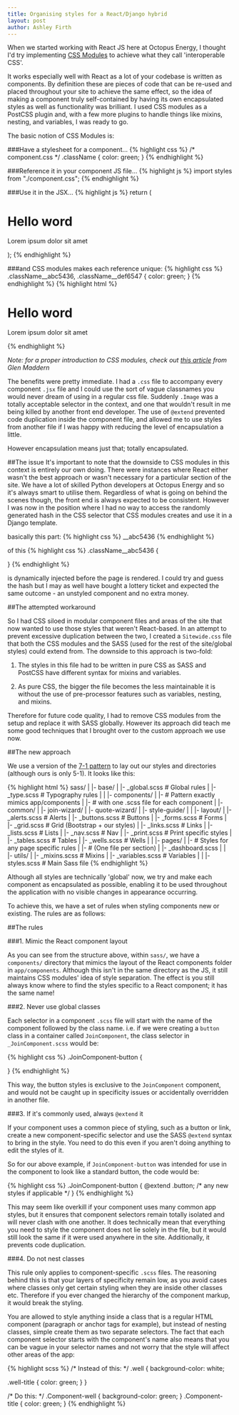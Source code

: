 ```yaml
---
title: Organising styles for a React/Django hybrid
layout: post
author: Ashley Firth
---
```


When we started working with React JS here at Octopus Energy, I thought I'd try implementing [CSS Modules](https://github.com/css-modules/css-modules) to achieve what they call 'interoperable CSS'.

It works especially well with React as a lot of your codebase is written as components. By definition these are pieces of code that can be re-used and placed throughout your site to achieve the same effect, so the idea of making a component truly self-contained by having its own encapsulated styles as well as functionality was brilliant. I used CSS modules as a PostCSS plugin and, with a few more plugins to handle things like mixins, nesting, and variables, I was ready to go.

The basic notion of CSS Modules is:

###Have a stylesheet for a component...
{% highlight css %}
/* component.css */
.className {
  color: green;
}
{% endhighlight %}

###Reference it in your component JS file...
{% highlight js %}
import styles from "./component.css";
{% endhighlight %}

###Use it in the JSX...
{% highlight js %}
return (
	<h1 class={styles.className}>Hello word</h1>
	<p className={styles.className}>Lorem ipsum dolor sit amet</p>
);
{% endhighlight %}

###and CSS modules makes each reference unique:
{% highlight css %}
.className__abc5436,
.className__def6547 {
	color: green;
}
{% endhighlight %}
{% highlight html %}
<h1 class="className__abc5436">Hello word</h1>
<p class="className__def6547">Lorem ipsum dolor sit amet</p>
{% endhighlight %}

*Note: for a proper introduction to CSS modules, check out [this article](http://glenmaddern.com/articles/css-modules) from Glen Maddern*

The benefits were pretty immediate. I had a `.css` file to accompany every component `.jsx` file and I could use the sort of vague classnames you would never dream of using in a regular css file. Suddenly `.Image` was a totally acceptable selector in the context, and one that wouldn't result in me being killed by another front end developer. The use of `@extend` prevented code duplication inside the component file, and allowed me to use styles from another file if I was happy with reducing the level of encapsulation a little.

However encapsulation means just that; totally encapsulated. 


##The issue
It's important to note that the downside to CSS modules in this context is entirely our own doing. There were instances where React either wasn't the best approach or wasn't necessary for a particular section of the site. We have a lot of skilled Python developers at Octopus Energy and so it's always smart to utilise them. Regardless of what is going on behind the scenes though, the front end is always expected to be consistent. However I was now in the position where I had no way to access the randomly generated hash in the CSS selector that CSS modules creates and use it in a Django template.

basically this part:
{% highlight css %}
__abc5436
{% endhighlight %}

of this
{% highlight css %}
.className__abc5436 {
	
}
{% endhighlight %}

is dynamically injected before the page is rendered. I could try and guess the hash but I may as well have bought a lottery ticket and expected the same outcome - an unstyled component and no extra money.

##The attempted workaround

So I had CSS siloed in modular component files and areas of the site that now wanted to use those styles that weren't React-based. In an attempt to prevent excessive duplication between the two, I created a `Sitewide.css` file that both the CSS modules and the SASS (used for the rest of the site/global styles) could extend from. The downside to this approach is two-fold:  
  
1) The styles in this file had to be written in pure CSS as SASS and PostCSS have different syntax for mixins and variables.  
  
2) As pure CSS, the bigger the file becomes the less maintainable it is without the use of pre-processor features such as variables, nesting, and mixins.

Therefore for future code quality, I had to remove CSS modules from the setup and replace it with SASS globally. However its approach did teach me some good techniques that I brought over to the custom approach we use now.

##The new approach

We use a version of the [7-1 pattern](http://sass-guidelin.es/#the-7-1-pattern) to lay out our styles and directories (although ours is only 5-1). It looks like this:

{% highlight html %}
sass/
|
|- base/
|    |- _global.scss    # Global rules
|    |- _type.scss      # Typography rules
|
|
|- components/
|    |- # Pattern exactly mimics app/components
|    |- # with one .scss file for each component
|    |- common/
|    |- join-wizard/
|    |- quote-wizard/
|    |- style-guide/
|
|
|- layout/
|    |- _alerts.scss    # Alerts
|    |- _buttons.scss   # Buttons
|    |- _forms.scss     # Forms
|    |- _grid.scss      # Grid (Bootstrap + our styles)
|    |- _links.scss     # Links
|    |- _lists.scss     # Lists
|    |- _nav.scss       # Nav
|    |- _print.scss     # Print specific styles
|    |- _tables.scss    # Tables
|    |- _wells.scss     # Wells
|
|
|- pages/
|    |- # Styles for any page specific rules
|    |- # (One file per section)
|    |- _dashboard.scss
|
|
|- utils/
|    |- _mixins.scss    # Mixins
|    |- _variables.scss # Variables
|
|
|- styles.scss          # Main Sass file
{% endhighlight %}

Although all styles are technically 'global' now, we try and make each component as encapsulated as possible, enabling it to be used throughout the application with no visible changes in appearance occurring. 

To achieve this, we have a set of rules when styling components new or existing. The rules are as follows:

##The rules

###1. Mimic the React component layout

As you can see from the structure above, within `sass/`, we have a `components/` directory that mimics the layout of the React components folder in `app/components`. Although this isn't in the same directory as the JS, it still maintains CSS modules' idea of style separation. The effect is you still always know where to find the styles specific to a React component; it has the same name!

###2. Never use global classes

Each selector in a component `.scss` file will start with the name of the component followed by the class name. i.e. if we were creating a `button` class in a container called `JoinComponent`, the class selector in `_JoinComponent.scss` would be:

{% highlight css %}
.JoinComponent-button {
  
}
{% endhighlight %}

This way, the button styles is exclusive to the `JoinComponent` component, and would not be caught up in specificity issues or accidentally overridden in another file.

###3. If it's commonly used, always `@extend` it

If your component uses a common piece of styling, such as a button or link, create a new component-specific selector and use the SASS `@extend` syntax to bring in the style. You need to do this even if you aren't doing anything to edit the styles of it.

So for our above example, if `JoinComponent-button` was intended for use in the component to look like a standard button, the code would be:

{% highlight css %}
.JoinComponent-button {
  @extend .button;
  /* any new styles if applicable */
}
{% endhighlight %}

This may seem like overkill if your component uses many common app styles, but it ensures that component selectors remain totally isolated and will never clash with one another. It does technically mean that everything you need to style the component does not lie solely in the file, but it would still look the same if it were used anywhere in the site. Additionally, it prevents code duplication.

###4. Do not nest classes

This rule only applies to component-specific `.scss` files. The reasoning behind this is that your layers of specificity remain low, as you avoid cases where classes only get certain styling when they are inside other classes etc. Therefore if you ever changed the hierarchy of the component markup, it would break the styling.

You are allowed to style anything inside a class that is a regular HTML component (paragraph or anchor tags for example), but instead of nesting classes, simple create them as two separate selectors. The fact that each component selector starts with the component's name also means that you can be vague in your selector names and not worry that the style will affect other areas of the app:

{% highlight scss %}
/* Instead of this: */
.well {
  background-color: white;

  .well-title {
    color: green;
  }
}

/* Do this: */
.Component-well {
  background-color: green;
}
.Component-title {
  color: green;
}
{% endhighlight %}

